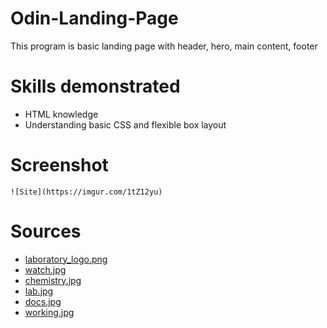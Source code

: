 # Odin-Landing-Page

This program is basic landing page with header, hero, main content, footer

# Skills demonstrated

-   HTML knowledge
-   Understanding basic CSS and flexible box layout

# Screenshot

    ![Site](https://imgur.com/1tZ12yu)

# Sources

-   [laboratory_logo.png](https://icon-icons.com/ru/%D0%B7%D0%BD%D0%B0%D1%87%D0%BE%D0%BA/%D0%BB%D0%B0%D0%B1%D0%BE%D1%80%D0%B0%D1%82%D0%BE%D1%80%D0%B8%D1%8F-%D0%B4%D0%BE%D0%BC-%D0%BB%D0%B0%D0%B1%D0%BE%D1%80%D0%B0%D1%82%D0%BE%D1%80%D0%B8%D0%B8-%D0%BD%D0%B0%D1%83%D0%BA%D0%B0-%D0%B8%D1%81%D1%81%D0%BB%D0%B5%D0%B4%D0%BE%D0%B2%D0%B0%D0%BD%D0%B8%D1%8F/233293)
-   [watch.jpg](https://unsplash.com/photos/person-clicking-apple-watch-smartwatch-rCOWMC8qf8A?utm_content=creditShareLink&utm_medium=referral&utm_source=unsplash)
-   [chemistry.jpg](https://unsplash.com/photos/water-droplets-on-a-surface-5nI9N2wNcBU)
-   [lab.jpg](https://unsplash.com/photos/person-using-black-industrial-machine-r2tVRjxzFM8)
-   [docs.jpg](https://unsplash.com/photos/a-pile-of-laundry-sheets-sitting-on-top-of-a-wooden-table-QJ845YVq_bQ)
-   [working.jpg](https://unsplash.com/photos/woman-in-white-long-sleeve-shirt-using-black-laptop-computer-ZPeXrWxOjRQ)
